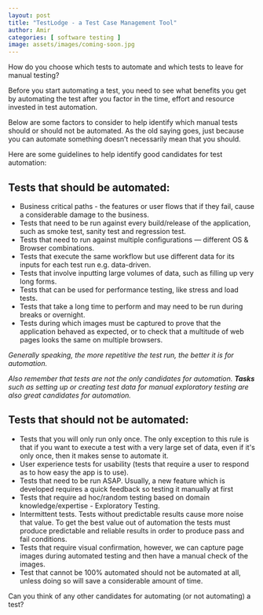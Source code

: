 ```yaml
---
layout: post
title: "TestLodge - a Test Case Management Tool"
author: Amir
categories: [ software testing ]
image: assets/images/coming-soon.jpg
---
```


How do you choose which tests to automate and which tests to leave for manual testing?

Before you start automating a test, you need to see what benefits you get by automating the test after you factor in the time, effort and resource invested in test automation.

Below are some factors to consider to help identify which manual tests should or should not be automated. As the old saying goes, just because you can automate something doesn’t necessarily mean that you should.

Here are some guidelines to help identify good candidates for test automation:

## **Tests that should be automated:**

*   Business critical paths - the features or user flows that if they fail, cause a considerable damage to the business.
*   Tests that need to be run against every build/release of the application, such as smoke test, sanity test and regression test.
*   Tests that need to run against multiple configurations — different OS & Browser combinations.
*   Tests that execute the same workflow but use different data for its inputs for each test run e.g. data-driven.
*   Tests that involve inputting large volumes of data, such as filling up very long forms.
*   Tests that can be used for performance testing, like stress and load tests.
*   Tests that take a long time to perform and may need to be run during breaks or overnight.
*   Tests during which images must be captured to prove that the application behaved as expected, or to check that a multitude of web pages looks the same on multiple browsers.

_Generally speaking, the more repetitive the test run, the better it is for automation._

_Also remember that tests are not the only candidates for automation. **Tasks** such as setting up or creating test data for manual exploratory testing are also great candidates for automation._

## **Tests that should not be automated:**

*   Tests that you will only run only once. The only exception to this rule is that if you want to execute a test with a very large set of data, even if it's only once, then it makes sense to automate it.
*   User experience tests for usability (tests that require a user to respond as to how easy the app is to use).
*   Tests that need to be run ASAP. Usually, a new feature which is developed requires a quick feedback so testing it manually at first
*   Tests that require ad hoc/random testing based on domain knowledge/expertise - Exploratory Testing.
*   Intermittent tests. Tests without predictable results cause more noise that value. To get the best value out of automation the tests must produce predictable and reliable results in order to produce pass and fail conditions.
*   Tests that require visual confirmation, however, we can capture page images during automated testing and then have a manual check of the images.
*   Test that cannot be 100% automated should not be automated at all, unless doing so will save a considerable amount of time.

Can you think of any other candidates for automating (or not automating) a test?
